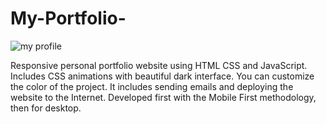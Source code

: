 ﻿# My-Portfolio-
![my profile](https://github.com/haritha-721/My-Protofile-/assets/108216615/c2461f7d-f959-427f-bc48-db85bb0b381f)



Responsive personal portfolio website using HTML CSS and JavaScript. Includes CSS animations with beautiful dark interface. 
You can customize the color of the project. It includes sending emails and deploying the website to the Internet. Developed first with the Mobile First methodology, then for desktop.
